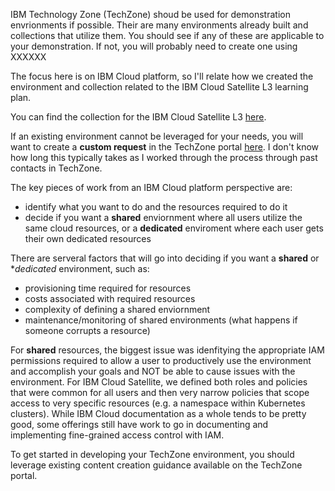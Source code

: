 IBM Technology Zone (TechZone) shoud be used for demonstration envrionments if possible. Their are many environments already built and collections that utilize them.  You should see if any of these are applicable to your demonstration. If not, you will probably need to create one using XXXXXX

The focus here is on IBM Cloud platform, so I'll relate how we created the environment and collection related to the IBM Cloud Satellite L3 learning plan.

You can find the collection for the IBM Cloud Satellite L3 <a href="https://techzone.ibm.com/collection/se-l3-ibm-cloud-satellite" target="_blank">here</a>.

If an existing environment cannot be leveraged for your needs, you will want to create a **custom request** in the TechZone portal <a href="https://custom-requests.ideas.aha.io/ideas/new" target="_blank">here</a>. I don't know how long this typically takes as I worked through the  process through past contacts in TechZone.

The key pieces of work from an IBM Cloud platform perspective are:

   - identify what you want to do and the resources required to do it
   - decide if you want a **shared** enviornment where all users utilize the same cloud resources, or a **dedicated** enviroment where each user gets their own dedicated resources

There are serveral factors that will go into deciding if you want a **shared** or **dedicated* environment, such as:

   - provisioning time required for resources
   - costs associated with required resources
   - complexity of defining a shared enviornment
   - maintenance/monitoring of shared environments (what happens if someone corrupts a resource)

For **shared** resources, the biggest issue was idenfitying the appropriate IAM permissions required to allow a user to productively use the environment and accomplish your goals and NOT be able to cause issues with the environment. For IBM Cloud Satellite, we defined both roles and policies that were common for all users and then very narrow policies that scope access to very specific resources (e.g. a namespace within Kubernetes clusters). While IBM Cloud documentation as a whole tends to be pretty good, some offerings still have work to go in documenting and implementing fine-grained access control with IAM.

To get started in developing your TechZone environment, you should leverage existing content creation guidance available on the TechZone portal.
